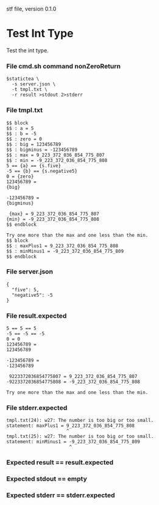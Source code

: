 stf file, version 0.1.0

# Test Int Type

Test the int type.

### File cmd.sh command nonZeroReturn

~~~
$statictea \
  -s server.json \
  -t tmpl.txt \
  -r result >stdout 2>stderr
~~~

### File tmpl.txt

~~~
$$ block
$$ : a = 5
$$ : b = -5
$$ : zero = 0
$$ : big = 123456789
$$ : bigminus = -123456789
$$ : max = 9_223_372_036_854_775_807
$$ : min = -9_223_372_036_854_775_808
5 == {a} == {s.five}
-5 == {b} == {s.negative5}
0 = {zero}
123456789 =
{big}

-123456789 =
{bigminus}

 {max} = 9_223_372_036_854_775_807
{min} = -9_223_372_036_854_775_808
$$ endblock

Try one more than the max and one less than the min.
$$ block
$$ : maxPlus1 = 9_223_372_036_854_775_808
$$ : minMinus1 = -9_223_372_036_854_775_809
$$ endblock
~~~

### File server.json

~~~
{
  "five": 5,
  "negative5": -5
}
~~~

### File result.expected

~~~
5 == 5 == 5
-5 == -5 == -5
0 = 0
123456789 =
123456789

-123456789 =
-123456789

 9223372036854775807 = 9_223_372_036_854_775_807
-9223372036854775808 = -9_223_372_036_854_775_808

Try one more than the max and one less than the min.
~~~

### File stderr.expected

~~~
tmpl.txt(24): w27: The number is too big or too small.
statement: maxPlus1 = 9_223_372_036_854_775_808
                      ^
tmpl.txt(25): w27: The number is too big or too small.
statement: minMinus1 = -9_223_372_036_854_775_809
                       ^
~~~

### Expected result == result.expected
### Expected stdout == empty
### Expected stderr == stderr.expected
